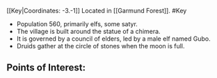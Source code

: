 [[Key|Coordinates: -3.-1]]
Located in [[Garmund Forest]].
#Key 

- Population 560, primarily elfs, some satyr.
- The village is built around the statue of a chimera.
- It is governed by a council of elders, led by a male elf named Gubo.
- Druids gather at the circle of stones when the moon is full.

Points of Interest:
- 
